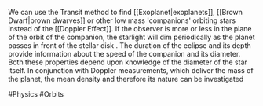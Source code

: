 We can use the Transit method to find [[Exoplanet|exoplanets]], [[Brown Dwarf|brown dwarves]] or other low mass 'companions' orbiting stars instead of the [[Doppler Effect]]. If the observer is more or less in the plane of the orbit of the companion, the starlight will dim periodically as the planet passes in front of the stellar disk . The duration of the eclipse and its depth provide information about the speed of the companion and its diameter. Both these properties depend upon knowledge of the diameter of the star itself. In conjunction with Doppler measurements, which deliver the mass of the planet, the mean density and therefore its nature can be investigated

#Physics #Orbits 